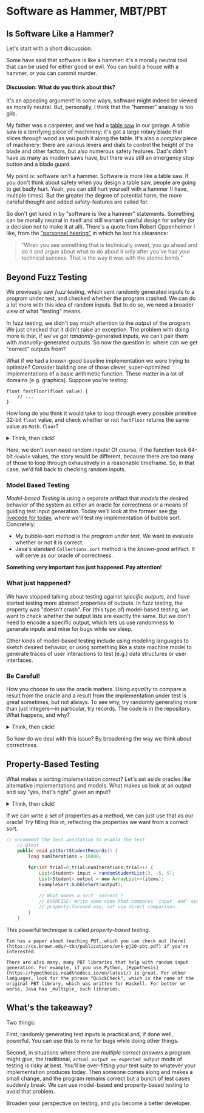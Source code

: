 # Software as Hammer, MBT/PBT

## Is Software Like a Hammer?

Let's start with a short discussion.

Some have said that software is like a hammer: it's a morally neutral tool that can be used for either good or evil. You can build a house with a hammer, or you can commit murder. 

#### Discussion: What do you think about this?

It's an appealing argument! In some ways, software might indeed be viewed as morally neutral. But, personally, I think that the "hammer" analogy is too glib. 

My father was a carpenter, and we had a [table saw](https://en.wikipedia.org/wiki/Table_saw) in our garage. A table saw is a terrifying piece of machinery; it's got a large rotary blade that slices through wood as you push it along the table. It's also a _complex_ piece of machinery: there are various levers and dials to control the height of the blade and other factors, but also numerous safety features. Dad's didn't have as many as modern saws have, but there was still an emergency stop button and a blade guard.

My point is: software isn't a hammer. Software is more like a table saw. If you don't think about safety when you design a table saw, people are going to get badly hurt. Yeah, you can still hurt yourself with a hammer (I have, multiple times). But the greater the degree of potential harm, the more careful thought and added safety-features are called for. 

So don't get lured in by "software is like a hammer" statements. Something can be morally neutral in itself and still warrant careful design for safety (or a decision not to make it at all). There's a quote from Robert Oppenheimer I like, from the ["personnel hearing"](https://www.osti.gov/opennet/hearing) in which he lost his clearance:

> "When you see something that is technically sweet, you go ahead and do it and argue about what to do about it only after you’ve had your technical success. That is the way it was with the atomic bomb."

## Beyond Fuzz Testing

We previously saw *fuzz testing*, which sent randomly generated inputs to a program under test, and checked whether the program crashed. We can do a lot more with this idea of random inputs. But to do so, we need a broader view of what "testing" means. 

In fuzz testing, we didn't pay much attention to the _output_ of the program. We just checked that it didn't raise an exception. The problem with doing more is that, if we've got *randomly*-generated inputs, we can't pair them with *manually*-generated outputs. So now the question is: where can we get "correct" outputs from?

What if we had a known-good baseline implementation we were trying to optimize? 
Consider building one of those clever, super-optimized implementations of a basic arithmetic function. These matter in a lot of domains (e.g. graphics). Suppose you're testing:

```java=
float fastFloor(float value) {
    // ...
}
```

How long do you think it would take to loop through every possible primitive 32-bit `float` value, and check whether or not `fastFloor` returns the same value as `Math.floor`?

<details>
<summary>Think, then click!</summary>

About 90 seconds, and that's on a computer from several years ago. [Several years ago.](https://randomascii.wordpress.com/2014/01/27/theres-only-four-billion-floatsso-test-them-all/)

</details>

Here, we don't even need random inputs! Of course, if the function took 64-bit `double` values, the story would be different, because there are too many of those to loop through exhaustively in a reasonable timeframe. So, in that case, we'd fall back to checking random inputs.

### Model Based Testing

_Model-based Testing_ is using a separate artifact that _models_ the desired behavior of the system as either an oracle for correctness or a means of guiding test input generation. Today we'll look at the former: see [the livecode for today](https://github.com/cs0320/class-livecode/tree/main/F24/oct29_mbt_pbt), where we'll test my implementation of bubble sort. Concretely:
* My bubble-sort method is the *program under test*. We want to evaluate whether or not it is correct.
* Java's standard `Collections.sort` method is the *known-good* artifact. It will serve as our oracle of correctness.

**Something very important has just happened. Pay attention!**

### What just happened?

We have stopped talking about testing against _specific outputs_, and have started testing more abstract _properties_ of outputs. In fuzz testing, the property was "doesn't crash". For (this type of) model-based testing, we want to check whether the output lists are exactly the same. But we don't need to encode a specific output, which lets us use randomness to generate inputs and mine for bugs while we sleep.

Other kinds of model-based testing include using modeling languages to sketch desired behavior, or using something like a state machine model to generate traces of user interactions to test (e.g.) data structures or user interfaces.

### Be Careful!

How you choose to use the oracle matters. Using _equality_ to compare a result from the oracle and a result from the implementation under test is great sometimes, but not always. To see why, try randomly generating more than just integers&mdash;in particular, try records. The code is in the repository. What happens, and why? 

<details>
<summary>Think, then click!</summary>

Our comparison fails! The Java-library `sort` and my bubble sort implementation disagree on something. But this disagreement can only happen for more complicated data than integers. Here's an example:

```
org.opentest4j.AssertionFailedError: 
Expected :[Student[id=-4, credits=0], Student[id=5, credits=5], Student[id=5, credits=-4]]
Actual   :[Student[id=-4, credits=0], Student[id=5, credits=-4], Student[id=5, credits=5]]
```

We have two students who, by the definition of our `compare` method, ought to be considered equal: they have the same student ID! (Note that this is regardless of whether we implemented `.equal` for the record type.) But the two sorts produced different _sub_-orderings for those students. One of these sorts is a _stable_ sort: it preserves the original order of equal elements. The other is not, and may re-order equal elements. 

And yet, both sorts are correct (assuming we didn't require the sort to be stable). 

This problem comes up frequently. Whenever you have a problem that has more than one correct answer, direct comparison of results is perilous. Consider basically every graph or optimization problem: shortest path, change-making, graph coloring, optimal scheduling, ... They all often have multiple correct answers. We'll call these _relational_ problems, because one input can correspond to more than one correct output.

</details>

So how do we deal with this issue? By broadening the way we think about correctness.

## Property-Based Testing 

What makes a sorting implementation _correct_? Let's set aside oracles like alternative implementations and models. What makes us look at an output and say "yes, that's right" given an input? 

<details>
<summary>Think, then click!</summary>

Here are some properties: 
* the output is sorted;
* the output has the same elements as the input. 

We touched on this briefly before, but let's be more concrete about what we mean by "the same elements". Really, we mean that the input is a permutation of the output. We need to be precise, since we're about to write a Java method that checks for these properties!

</details>

If we can write a set of properties as a method, we can just use that as our oracle! Try filling this in, reflecting the properties we want from a correct sort.  

```java 
// uncomment the test annotation to enable the test
    // @Test
    public void pbtSortStudentRecords() {
        long numIterations = 10000;

        for(int trial=0;trial<numIterations;trial++) {
            List<Student> input = randomStudentList(3, -5, 5);
            List<Student> output = new ArrayList<>(items);
            ExampleSort.bubbleSort(output);    

            // What makes a sort _correct_?
            // EXERCISE: Write some code that compares `input` and `output` in a 
            // property-focused way, not via direct comparison.
        }
    }
```

This powerful technique is called _property-based testing_. 

~~~admonish note title="Further Reading"
Tim has a paper about teaching PBT, which you can check out [here](https://cs.brown.edu/~tbn/publications/wnk-pj20-pbt.pdf) if you're interested.

There are also many, many PBT libraries that help with random input generation. For example, if you use Python, [Hypothesis](https://hypothesis.readthedocs.io/en/latest/) is great. For other languages, look for the phrase "QuickCheck", which is the name of the original PBT library, which was written for Haskell. For better or worse, Java has _multiple_ such libraries.
~~~

## What's the takeaway?

Two things:

First, randomly generating test inputs is practical and, if done well, powerful. You can use this to mine for bugs while doing other things. 

Second, in situations where there are _multiple correct answers_ a program might give, the traditional, `actual_output == expected_output` mode of testing is risky at best. You'll be over-fitting your test suite to whatever your implementation produces today. Then someone comes along and makes a small change, and the program remains correct but a bunch of test cases suddenly break. We can use model-based and property-based testing to avoid that problem. 

Broaden your perspective on testing, and you become a better developer.


